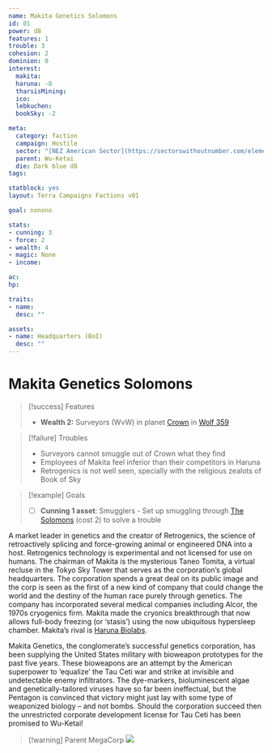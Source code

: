 ```yaml
---
name: Makita Genetics Solomons
id: 01
power: d8
features: 1
trouble: 3
cohesion: 2
dominion: 0
interest:
  makita: 
  haruna: -8
  tharsisMining:
  ico:
  lebkuchen:
  bookSky: -2

meta:
  category: faction
  campaign: Hostile
  sector: "[NEZ American Sector](https://sectorswithoutnumber.com/elements/E9FKrPjS8tsRmoryYMpe/faction) "
  parent: Wu-Ketai
  die: Dark blue d8
tags: 

statblock: yes
layout: Terra Campaigns Factions v01

goal: nonono

stats:
- cunning: 3
- force: 2
- wealth: 4
- magic: None
- income: 

ac: 
hp: 

traits:
- name: 
  desc: ""

assets:
- name: Headquarters (BoI)
  desc: ""
---
```


# Makita Genetics  Solomons

> [!success] Features
> - **Wealth 2:** Surveyors (WvW) in planet [Crown](https://sectorswithoutnumber.com/sector/E9FKrPjS8tsRmoryYMpe/planet/ysUkFdztevjYWcA3qRwm) in [Wolf 359](https://sectorswithoutnumber.com/sector/E9FKrPjS8tsRmoryYMpe/system/z1jB7lrczNTuAcrK5i51)

> [!failure] Troubles
> - Surveyors cannot smuggle out of Crown what they find
> - Employees of Makita feel inferior than their competitors in Haruna
> - Retrogenics is not well seen, specially with the religious zealots of Book of Sky

> [!example] Goals
> - [ ] **Cunning 1 asset**: Smugglers - Set up smuggling through [The Solomons](https://sectorswithoutnumber.com/sector/E9FKrPjS8tsRmoryYMpe/asteroidBelt/JUkP8shMcIxoqivuOFBp) (cost 2) to solve a trouble

A market leader in genetics and the creator of Retrogenics, the science of retroactively splicing and force-growing animal or engineered DNA into a host. Retrogenics technology is experimental and not licensed for use on humans. The chairman of Makita is the mysterious Taneo Tomita, a virtual recluse in the Tokyo Sky Tower that serves as the corporation’s global headquarters. The corporation spends a great deal on its public image and the corp is seen as the first of a new kind of company that could change the world and the destiny of the human race purely through genetics. The company has incorporated several medical companies including Alcor, the 1970s cryogenics firm. Makita made the cryonics breakthrough that now allows full-body freezing (or ‘stasis’) using the now ubiquitous hypersleep chamber. Makita’s rival is [Haruna Biolabs](haruna.md).

Makita Genetics, the conglomerate’s successful genetics corporation, has been supplying the United States military with bioweapon prototypes for the past five years. These bioweapons are an attempt by the American superpower to ‘equalize’ the Tau Ceti war and strike at invisible and undetectable enemy infiltrators. The dye-markers, bioluminescent algae and genetically-tailored viruses have so far been ineffectual, but the Pentagon is convinced that victory might just lay with some type of weaponized biology – and not bombs. Should the corporation succeed then the unrestricted corporate development license for Tau Ceti has been promised to Wu-Ketai!


> [!warning] Parent MegaCorp
> ![](https://i.imgur.com/QEu2vfo.png)

